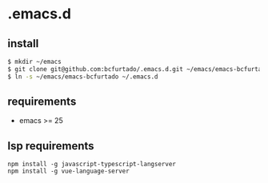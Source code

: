 # .emacs.d

## install

```sh
$ mkdir ~/emacs
$ git clone git@github.com:bcfurtado/.emacs.d.git ~/emacs/emacs-bcfurtado
$ ln -s ~/emacs/emacs-bcfurtado ~/.emacs.d
```

## requirements

- emacs >= 25


## lsp requirements
```
npm install -g javascript-typescript-langserver
npm install -g vue-language-server
```
